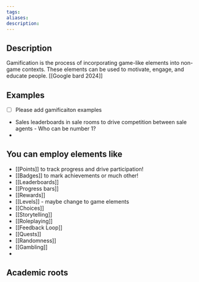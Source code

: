 ```yaml
---
tags: 
aliases: 
description:
---
```


## Description
Gamification is the process of incorporating game-like elements into non-game contexts. These elements can be used to motivate, engage, and educate people. [[Google bard 2024]]
## Examples 
- [ ] Please add gamificaiton examples
- Sales leaderboards in sale rooms to drive competition between sale agents - Who can be number 1? 
- 

## You can employ elements like
- [[Points]] to track progress and drive participation!
- [[Badges]] to mark achievements or much other!
- [[Leaderboards]]
- [[Progress bars]]
- [[Rewards]]
- [[Levels]] - maybe change to game elements
- [[Choices]]
- [[Storytelling]]
- [[Roleplaying]]
- [[Feedback Loop]] 
- [[Quests]]
- [[Randomness]]  
- [[Gambling]]
- 
## Academic roots
